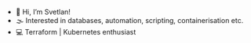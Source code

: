 - 👋 Hi, I’m Svetlan!
- 🌫️ Interested in databases, automation, scripting, containerisation etc. 
- 💻 Terraform | Kubernetes enthusiast

<!---
sensgithub/sensgithub is a ✨ special ✨ repository because its `README.md` (this file) appears on your GitHub profile.
You can click the Preview link to take a look at your changes.
--->
